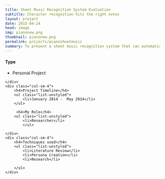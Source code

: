 ```yaml
---
title: Sheet Music Recognition System Evaluation
subtitle: Character recognition hits the right notes
layout: project
date: 2015-04-24
head: image
img: pianonew.png
thumbnail: pianonew.png
permalink: projects/pianosheetmusic
summary: To present a sheet music recognition system that can automatically recognize and perform the musical score with a simulated piano on iOS devices in the form of an application.
---
```

<div class = "row">
	<div class="col-sm-4" >
		<h4>Type</h4>
		<ul class="list-unstyled">
			<li>Personal Project</li>
		</ul>

	
	</div>
	<div class="col-sm-4">
		<h4>Project Timeline</h4>
		<ul class="list-unstyled">
			<li>January 2014 -  May 2014</li>
		</ul>

		 <h4>My Role</h4>
		<ul class="list-unstyled">
			<li>Researcher</li>
			</ul>

	</div>
	<div class="col-sm-4">
		<h4>Techniques used</h4>
		<ul class="list-unstyled">
			<li>Literature Review</li>
			<li>Persona Creation</li>
			<li>Research</li>
			
		</ul>
	</div>
</div>